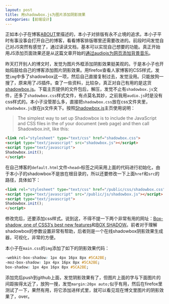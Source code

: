 ```yaml
---
layout: post
title: 用shadowbox.js为图片添加阴影效果
categories: [前端设计]
---
```


正如本小子在博客[ABOUT](http://yuanyong.org/blog/about/)里描述的，本小子对排版有永不止境的追求。本小子平时有事没事会打开自己的博客，看看博客排版哪里还需要改进的。前段时间发觉自己对JS突然有感觉了，通过读读文档，基本可以实现自己想要的功能。真正开始用JS添加页面效果还是从这篇文章开始的[通过audiojs为网页添加背景音乐](http://yuanyong.org/blog/add-background-music-by-audiojs.html)。

昨天打开别人的博文时，发觉为图片外框添加阴影效果挺美观的。于是本小子也开始捣鼓给自己的博客添加图片阴影效果。用firefox查看人家博客的CSS样式，发觉`img`中多了shadowbox这一项，然后自己直接复制过去，发觉没用。只能放狗一搜了，原来用了JS插件。查了一些资料，比较杂，真正对自己有用的是这货[shadowbox.js](http://www.shadowbox-js.com/index.html)。下载主页提供的文件包后，解压，发觉不止有`shadowbox.js`文件，还多了`shadowbox.css`样式文件，有点莫名其妙，之前我用`audio.js`时是没有css样式的。本小子没管那么多，直接把`shadowbox.css`放在css文件夹里，`shadowbox.js`放在js文件夹下。按照[Shadowbox.js](http://www.shadowbox-js.com/index.html)主页使用说明：
>The simplest way to set up Shadowbox is to include the JavaScript and CSS files in the <head> of your document (web page) and then call Shadowbox.init, like this:

```html
<link rel="stylesheet" type="text/css" href="shadowbox.css">
<script type="text/javascript" src="shadowbox.js"></script>
<script type="text/javascript">
Shadowbox.init();
</script>
```

在自己博客的`default.html`文件`<head>`标签之间采用上面的代码进行初始化，由于本小子的shadowbox不是放在根目录的，所以还要修改一下上面`href`和`src`的路径，具体如下：

```html
<link rel="stylesheet" type="text/css" href="/public/css/shadowbox.css">
<script type="text/javascript" src="/public/js/shadowbox.js"></script>
<script type="text/javascript">
Shadowbox.init();
</script>
```

修改完后，还要添加css样式。说到这，不得不提一下两个非常有用的网址：[Box-shadow, one of CSS3′s best new features](http://www.css3.info/preview/box-shadow/)和[BOX SHADOW](http://www.cssmatic.com/box-shadow)。前者对于理解shadowbox的参数设置非常有帮助，后者则是一个在线shadowbox阴影效果生成器，可视化，非常的方便。

本小子在`main.css`的`img`添加了如下的阴影效果代码：

```css
-webkit-box-shadow: 1px 4px 16px 8px #5CA2BE;
-moz-box-shadow: 1px 4px 16px 8px #5CA2BE;
box-shadow: 1px 4px 16px 8px #5CA2BE;
```

添加完后push到github上面，发觉阴影效果有了，但图片上面的字与下面图片的间距挨得太近了，放狗一搜，发觉`margin:20px auto;`似乎有用，然后在firefox里测试了一下，果然有用，将它添加进样式里，就可以看见现在博文里图片的阴影效果了，over。


